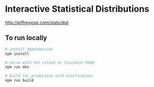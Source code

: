 # Interactive Statistical Distributions

http://jeffreyjose.com/stats/dist

## To run locally

``` bash
# install dependencies
npm install

# serve with hot reload at localhost:8080
npm run dev

# build for production with minification
npm run build
```

